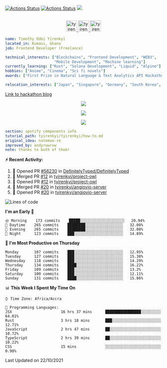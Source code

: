 [![Actions Status](https://github.com/tyirenkyi/tyirenkyi/workflows/wakatime-stats/badge.svg)](https://github.com/tyirenkyi/tyirenkyi/actions)
[![Actions Status](https://github.com/tyirenkyi/tyirenkyi/workflows/update-gh-activity/badge.svg)](https://github.com/tyirenkyi/tyirenkyi/actions)
![](https://visitor-badge.glitch.me/badge?page_id=tyirenkyi.tyirenkyi)

<p align="center">
<br/>
<a href="https://twitter.com/darthapplejewce">
  <img alt="tyirenkyi | Twitter" width="35px" src="https://image.flaticon.com/icons/svg/2111/2111703.svg" />
</a>
<a href="https://www.linkedin.com/in/timothy-yirenkyi-b45b9b137/">
  <img alt="tyirenkyi's LinkdeIN" width="35px" src="https://image.flaticon.com/icons/svg/2111/2111465.svg" />
</a
<a href="https://open.spotify.com/user/6jyx0hj1911n2xd4rm3vwm8j9?si=f0e62187bc474bdf">
  <img alt="tyirenkyi's Spotify" width="35px" src="https://image.flaticon.com/icons/svg/2111/2111627.svg" />
</a>
</p>

```yaml
name: Timothy Odei Yirenkyi
located_in: Kumasi, Ghana
job: Frontend Developer (Freelance)

technical_interests: ["Blockchains", "Frontend Development", "WEB3", 
                      "Mobile Development", "Machine learning"]
currently_learning: ["Rust", "Solana Development", "Liquid", "Alpine"]
hobbies: ["Anime", "Cinema", "Sci fi novels"]
awards: ["First Prize in Natural Language & Text Analytics API Hackathon"]

relocation_interests: ["Japan", "Singapore", "Germany", "South Korea", "UK"]
```

<a href="https://www.expert.ai/blog/the-story-behind-hackathon-winning-peer-reviewers-app">Link to hackathon blog</a>

<p align="center">
  <img alig src="https://github-profile-trophy.vercel.app/?username=tyirenkyi&column=6&rank=SSS,SS,S,AAA,AA,A,B,C" />
</p>


<p align="center">
  <a href="https://tyirenkyi.vercel.app/api/now-playing?open">
    <!-- Music bars move to the beat and are colored based on the track's happiness, danceability and energy! -->
    <img src="https://tyirenkyi.vercel.app/api/now-playing">
  </a>
</p>

<p align="center">
  <img src="https://tyirenkyi.vercel.app/api/top-played">
</p>
 
```yaml
section: spotify components info
tutorial_path: tyirenkyi/tyirenkyi/how-to.md
original_idea: natemoo-re
improved_by: andyruwruw
note: thanks to both of them!
```


**:zap: Recent Activity:**

<!--START_SECTION:activity-->
1. 💪 Opened PR [#56230](https://github.com/DefinitelyTyped/DefinitelyTyped/pull/56230) in [DefinitelyTyped/DefinitelyTyped](https://github.com/DefinitelyTyped/DefinitelyTyped)
2. 🎉 Merged PR [#12](https://github.com/tyirenkyi/project-owl/pull/12) in [tyirenkyi/project-owl](https://github.com/tyirenkyi/project-owl)
3. 💪 Opened PR [#12](https://github.com/tyirenkyi/project-owl/pull/12) in [tyirenkyi/project-owl](https://github.com/tyirenkyi/project-owl)
4. 🎉 Merged PR [#20](https://github.com/tyirenkyi/angiovio-server/pull/20) in [tyirenkyi/angiovio-server](https://github.com/tyirenkyi/angiovio-server)
5. 💪 Opened PR [#20](https://github.com/tyirenkyi/angiovio-server/pull/20) in [tyirenkyi/angiovio-server](https://github.com/tyirenkyi/angiovio-server)
<!--END_SECTION:activity-->

<!--START_SECTION:waka-->
![Lines of code](https://img.shields.io/badge/From%20Hello%20World%20I%27ve%20Written-7.5%20million%20lines%20of%20code-blue)

**I'm an Early 🐤** 

```text
🌞 Morning    173 commits    █████░░░░░░░░░░░░░░░░░░░░   20.94% 
🌆 Daytime    265 commits    ████████░░░░░░░░░░░░░░░░░   32.08% 
🌃 Evening    265 commits    ████████░░░░░░░░░░░░░░░░░   32.08% 
🌙 Night      123 commits    ███░░░░░░░░░░░░░░░░░░░░░░   14.89%

```
📅 **I'm Most Productive on Thursday** 

```text
Monday       107 commits    ███░░░░░░░░░░░░░░░░░░░░░░   12.95% 
Tuesday      127 commits    ███░░░░░░░░░░░░░░░░░░░░░░   15.38% 
Wednesday    118 commits    ███░░░░░░░░░░░░░░░░░░░░░░   14.29% 
Thursday     134 commits    ████░░░░░░░░░░░░░░░░░░░░░   16.22% 
Friday       109 commits    ███░░░░░░░░░░░░░░░░░░░░░░   13.2% 
Saturday     100 commits    ███░░░░░░░░░░░░░░░░░░░░░░   12.11% 
Sunday       131 commits    ████░░░░░░░░░░░░░░░░░░░░░   15.86%

```


📊 **This Week I Spent My Time On** 

```text
⌚︎ Time Zone: Africa/Accra

💬 Programming Languages: 
JSX                      16 hrs 37 mins      ████████████████░░░░░░░░░   64.01% 
Rust                     3 hrs 18 mins       ███░░░░░░░░░░░░░░░░░░░░░░   12.71% 
JavaScript               2 hrs 47 mins       ██░░░░░░░░░░░░░░░░░░░░░░░   10.72% 
TypeScript               2 hrs 39 mins       ██░░░░░░░░░░░░░░░░░░░░░░░   10.22% 
CSS                      15 mins             ░░░░░░░░░░░░░░░░░░░░░░░░░   0.98%

```


 Last Updated on 22/10/2021
<!--END_SECTION:waka-->

